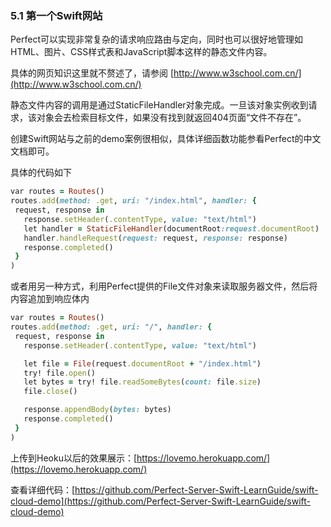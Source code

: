 ### 5.1 第一个Swift网站
Perfect可以实现非常复杂的请求响应路由与定向，同时也可以很好地管理如HTML、图片、CSS样式表和JavaScript脚本这样的静态文件内容。


具体的网页知识这里就不赘述了，请参阅 [http://www.w3school.com.cn/](http://www.w3school.com.cn/)

静态文件内容的调用是通过StaticFileHandler对象完成。一旦该对象实例收到请求，该对象会去检索目标文件，如果没有找到就返回404页面“文件不存在”。

创建Swift网站与之前的demo案例很相似，具体详细函数功能参看Perfect的中文文档即可。

具体的代码如下
```ruby
var routes = Routes()
routes.add(method: .get, uri: "/index.html", handler: {
 request, response in
   response.setHeader(.contentType, value: "text/html")
   let handler = StaticFileHandler(documentRoot:request.documentRoot)
   handler.handleRequest(request: request, response: response)
   response.completed()
 }
)
```
或者用另一种方式，利用Perfect提供的File文件对象来读取服务器文件，然后将内容追加到响应体内
```ruby
var routes = Routes()
routes.add(method: .get, uri: "/", handler: {
 request, response in
   response.setHeader(.contentType, value: "text/html")

   let file = File(request.documentRoot + "/index.html")
   try! file.open()
   let bytes = try! file.readSomeBytes(count: file.size)
   file.close()

   response.appendBody(bytes: bytes)
   response.completed()
 }
)
```
上传到Heoku以后的效果展示：[https://lovemo.herokuapp.com/](https://lovemo.herokuapp.com/)

查看详细代码：[https://github.com/Perfect-Server-Swift-LearnGuide/swift-cloud-demo](https://github.com/Perfect-Server-Swift-LearnGuide/swift-cloud-demo)

